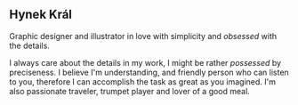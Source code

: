 ## Hynek Král ##

Graphic designer and illustrator in love with simplicity and *obsessed* with the details.

I always care about the details in my work, I might be rather *possessed* by preciseness. I believe I'm understanding, and friendly person who can listen to you, therefore I can accomplish the task as great as you imagined. I'm also passionate traveler, trumpet player and lover of a good meal.
